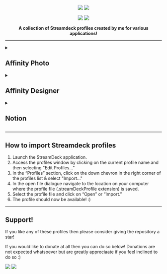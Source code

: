 <p align='center'>
    <img src="https://media.baamboozle.com/uploads/images/22439/1619394326_44453_url.gif" />
    <img src="https://i.imgur.com/2g7Jhp2.png">
</p>

<p align='center'>
  <img src="https://img.shields.io/github/stars/0xdane/Streamdeck-Profiles.svg?style=social&label=Star&maxAge=2592000" />
  <img src="https://img.shields.io/github/license/0xdane/Streamdeck-Profiles.svg" />
</p>

<p align="center">
  <b>A collection of Streamdeck profiles created by me for various applications!</b>
</p>

<hr>

<details>
  <summary><h2>Affinity Photo</h2></summary>
  <p align='center'>
    <h2>Affinity Photo</h2>
    <br>
    <p>This is a streamdeck profile that I have created for Affinity Photo which includes macros for common tools & adjustments.</p>
    <br>
    <p><b>You can find the files <a href="https://github.com/0xdane/Streamdeck-Profiles/tree/main/Affinity%20Photo">HERE</a></b></p>
  </p>

  <hr>
  
  <p align='center'>
    <img src="https://i.imgur.com/LR8qhKt.png" />
    <img src="https://i.imgur.com/bzKcIWG.jpg" />
  </p>

  <p align='center'>
    <p><b>Please note: You must import the <u>streamdeck-hotkeys-af.afshort</u> hotkey file in the mapping settings within Affinity Photo to enable full functionality of the profile. This contains updated mappings for various adjustment controls.</b></p>
  </p>
  
  <hr>

  <p align='center'>
  <h3>How to import the hotkey mapping file</h3>
  </p>
  

  <p align='center'>
  <ol>
    <li>Select "Edit" > "Settings".</li>
    <img src="https://github.com/0xdane/Streamdeck-Profiles/assets/19695822/bb39b31e-9476-4bfe-a5b7-e6150b6037ea" />
    <li>Select "Shortcuts" from the left side menu and select the "Load" button</li>
    <img src="https://github.com/0xdane/Streamdeck-Profiles/assets/19695822/8391bffd-bd52-4499-a5b6-cf0df7fd4e59" />
    <li>Select the <b>.afshort</b> file and select open</li>
    <li>You're all done! :)</li>
  </ol>
  </p>

  <p align='center'>
    <p><b>This profile is only configured for the Stream Deck XL 32-key device however this can be imported and adjusted as needed for the smaller devices.</b></p>
  </p>
</details>

<details>
  <summary><h2>Affinity Designer</h2></summary>
  <p align='center'>
    <h2>Affinity Designer</h2>
    <br>
    <p>This is a streamdeck profile that I have created for Affinity Designer which includes macros for common tools & adjustments.</p>
    <br>
    <p><b>You can find the files <a href="https://github.com/0xdane/Streamdeck-Profiles/tree/main/Affinity%20Designer">HERE</a></b></p>
  </p>

  <hr>
  
  <p align='center'>
    <img src="https://i.imgur.com/r5ULHJs.png" />
    <img src="https://i.imgur.com/14z2LzR.jpg" />
  </p>

  <p align='center'>
    <p><b>Please note: You must import the <u>streamdeck-hotkeys-ad.afshort</u> hotkey file in the mapping settings within Affinity Designer to enable full functionality of the profile. This contains updated mappings for various adjustment controls.</b></p>
  </p>
  
  <hr>

  <p align='center'>
  <h3>How to import the hotkey mapping file</h3>
  </p>
  

  <p align='center'>
  <ol>
    <li>Select "Edit" > "Settings".</li>
    <img src="https://github.com/0xdane/Streamdeck-Profiles/assets/19695822/bb39b31e-9476-4bfe-a5b7-e6150b6037ea" />
    <li>Select "Shortcuts" from the left side menu and select the "Load" button</li>
    <img src="https://github.com/0xdane/Streamdeck-Profiles/assets/19695822/8391bffd-bd52-4499-a5b6-cf0df7fd4e59" />
    <li>Select the <b>.afshort</b> file and select open</li>
    <li>You're all done! :)</li>
  </ol>
  </p>

  <p align='center'>
    <p><b>This profile is only configured for the Stream Deck XL 32-key device however this can be imported and adjusted as needed for the smaller devices.</b></p>
  </p>
</details>

<details>
  <summary><h2>Notion</h2></summary>
  <p align='center'>
    <h2>Notion</h2>
    <br>
    <p>This is a streamdeck profile that I have created for Notion which includes macros for creating blocks & databases, text adjustments & hotkeys</p>
    <br>
    <p><b>You can find the files <a href="https://github.com/0xdane/Streamdeck-Profiles/tree/main/Notion">HERE</a></b></p>
  </p>

  <hr>
  
  <p align='center'>
    <img src="https://github.com/0xdane/Streamdeck-Profiles/assets/19695822/ae0112f2-1571-4cd8-8a61-327dc0131fd2" />
    <img src="https://preview.redd.it/df1p4cadhtua1.jpg?width=1772&format=pjpg&auto=webp&s=41181e0acf5346fb0c6b490b07dc1a449da2f7b0" />
  </p>

  <p align='center'>
    <p><b>The Notion profile includes two seperate profiles for both the regular 15-key Steamdeck & XL 32-Key Steamdeck. Please pick the profile which corresponds with your device.</b></p>
  </p>
  
  <hr>
</details>

<hr>

<p align='center'>
  <h2>How to import Streamdeck profiles</h2>
  <ol>
    <li>Launch the StreamDeck application.</li>
    <li>Access the profiles window by clicking on the current profile name and then selecting "Edit Profiles..."</li>
    <li>In the “Profiles” section, click on the down chevron in the right corner of the profiles list & select "Import..."</li>
    <li>In the open file dialogue navigate to the location on your computer where the profile file (.streamDeckProfile extension) is saved.</li>
    <li>Select the profile file and click on “Open” or “Import.”</li>
    <li>The profile should now be available! :)</li>
  </ol>
</p>

<hr>

<p align='center'>
  <h2>Support!</h2>
  <p>If you like any of these profiles then please consider giving the repository a star!</p>

  <p>If you would like to donate at all then you can do so below! Donations are not expected whatsoever but are greatly appreciaate if you feel inclined to do so :)</p>

  <a href="https://github.com/sponsors/0xdane"><img src="https://img.shields.io/badge/sponsor-30363D?style=for-the-badge&logo=GitHub-Sponsors&logoColor=#white" /><a>
  <a href="https://paypal.me/daaane"><img src="https://img.shields.io/badge/PayPal-00457C?style=for-the-badge&logo=paypal&logoColor=white" /><a>
</p>
